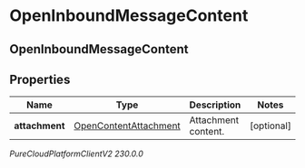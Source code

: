 # OpenInboundMessageContent

## OpenInboundMessageContent

## Properties

|Name | Type | Description | Notes|
|------------ | ------------- | ------------- | -------------|
| **attachment** | [OpenContentAttachment](OpenContentAttachment) | Attachment content. | [optional] |



_PureCloudPlatformClientV2 230.0.0_
